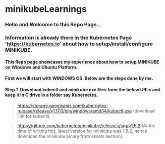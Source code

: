 # minikubeLearnings

### Hello and Welcome to this Repo Page..
### Information is already there in the Kubernetes Page 'https://kubernetes.io' about how to setup/install/configure MINIKUBE.
#### This Repo page showcases my experience about how to setup MINIKUBE on Windows and Ubuntu Platform.
#### First we will start with WINDOWS OS. Below are the steps done by me.

#### Step 1. Download kubectl and minikube exe files from the below URLs and keep it in C drive in a folder say Kubernetes.

> https://storage.googleapis.com/kubernetes-release/release/v1.17.0/bin/windows/amd64/kubectl.exe (download link for kubectl).

> https://github.com/kubernetes/minikube/releases/tag/v1.5.2 (At the time of writing this, latest version for minikube was 1.5.2, hence download the minikube binary from assets section).

